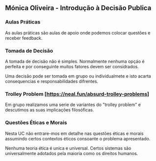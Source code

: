 ## Mónica Oliveira - Introdução à Decisão Publica

### Aulas Práticas

As aulas práticas são aulas de apoio onde podemos colocar questões e receber feedback.

### Tomada de Decisão

A tomada de decisão não é simples. Normalmente nenhuma opçáo é perfeita e por conseguinte muitos fatores devem ser considrados.

Uma decisão pode ser tomada em grupo ou individualmete e isto acarta consequencias e responsabilidades difrentes.

### Trolley Problem [https://neal.fun/absurd-trolley-problems]

Em grupo realizamos uma serie de variantes do "trolley problem" e descutimos as suas implicações filosóficas.

### Questões Éticas e Morais

Nesta UC não entrare-mos em detalhe nas questões éticas e morais assumindo certos contextos éticos consoante o problema apresentado.

Nenhuma teoria ética é unica e universal. Certos sistemas são universalmente adotados pela maioria como os direitos humanos.

